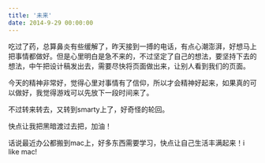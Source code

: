 ```yaml
---
title: '未来'
date: 2014-9-29 00:00:00
---
```


吃过了药，总算鼻炎有些缓解了，昨天接到一搏的电话，有点心潮澎湃，好想马上把事情都做好。但是心里明白是急不来的，不过坚定了自己的想法，要坚持下去的想法，中午把设计稿发出去，需要尽快将页面做出来，让别人看到我们的页面。

今天的精神非常好，觉得心里对事情有了信仰，所以才会精神好起来，如果真的可以做好，我觉得游戏可以先放下一段时间来了。

不过转来转去，又转到smarty上了，好奇怪的轮回。

快点让我把黑暗渡过去把，加油！

话说最近办公都搬到mac上，好多东西需要学习，快点让自己生活丰满起来！i like mac!


